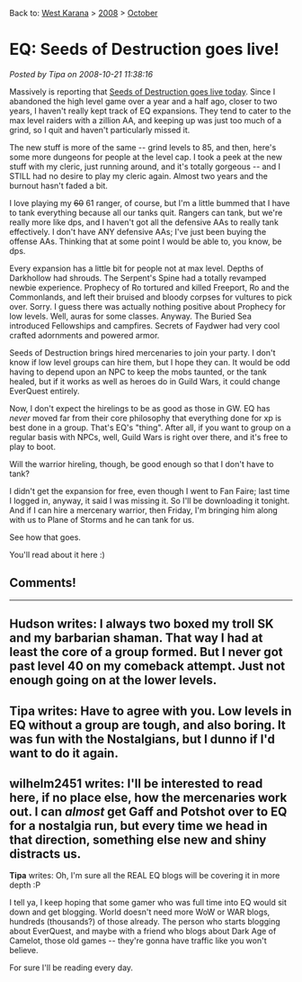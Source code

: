 Back to: [West Karana](/posts/westkarana.md) > [2008](/posts/2008/westkarana.md) > [October](./westkarana.md)
# EQ: Seeds of Destruction goes live!

*Posted by Tipa on 2008-10-21 11:38:16*

Massively is reporting that [Seeds of Destruction goes live today](http://www.massively.com/2008/10/21/everquest-seeds-of-destruction-goes-live/). Since I abandoned the high level game over a year and a half ago, closer to two years, I haven't really kept track of EQ expansions. They tend to cater to the max level raiders with a zillion AA, and keeping up was just too much of a grind, so I quit and haven't particularly missed it.

The new stuff is more of the same -- grind levels to 85, and then, here's some more dungeons for people at the level cap. I took a peek at the new stuff with my cleric, just running around, and it's totally gorgeous -- and I STILL had no desire to play my cleric again. Almost two years and the burnout hasn't faded a bit.

I love playing my ~~60~~ 61 ranger, of course, but I'm a little bummed that I have to tank everything because all our tanks quit. Rangers can tank, but we're really more like dps, and I haven't got all the defensive AAs to really tank effectively. I don't have ANY defensive AAs; I've just been buying the offense AAs. Thinking that at some point I would be able to, you know, be dps.

Every expansion has a little bit for people not at max level. Depths of Darkhollow had shrouds. The Serpent's Spine had a totally revamped newbie experience. Prophecy of Ro tortured and killed Freeport, Ro and the Commonlands, and left their bruised and bloody corpses for vultures to pick over. Sorry. I guess there was actually nothing positive about Prophecy for low levels. Well, auras for some classes. Anyway. The Buried Sea introduced Fellowships and campfires. Secrets of Faydwer had very cool crafted adornments and powered armor.

Seeds of Destruction brings hired mercenaries to join your party. I don't know if low level groups can hire them, but I hope they can. It would be odd having to depend upon an NPC to keep the mobs taunted, or the tank healed, but if it works as well as heroes do in Guild Wars, it could change EverQuest entirely.

Now, I don't expect the hirelings to be as good as those in GW. EQ has *never* moved far from their core philosophy that everything done for xp is best done in a group. That's EQ's "thing". After all, if you want to group on a regular basis with NPCs, well, Guild Wars is right over there, and it's free to play to boot.

Will the warrior hireling, though, be good enough so that I don't have to tank?

I didn't get the expansion for free, even though I went to Fan Faire; last time I logged in, anyway, it said I was missing it. So I'll be downloading it tonight. And if I can hire a mercenary warrior, then Friday, I'm bringing him along with us to Plane of Storms and he can tank for us.

See how that goes.

You'll read about it here :)


## Comments!
---
**Hudson** writes: I always two boxed my troll SK and my barbarian shaman. That way I had at least the core of a group formed. But I never got past level 40 on my comeback attempt. Just not enough going on at the lower levels.
---
**Tipa** writes: Have to agree with you. Low levels in EQ without a group are tough, and also boring. It was fun with the Nostalgians, but I dunno if I'd want to do it again.
---
**wilhelm2451** writes: I'll be interested to read here, if no place else, how the mercenaries work out. I can *almost* get Gaff and Potshot over to EQ for a nostalgia run, but every time we head in that direction, something else new and shiny distracts us.
---
**Tipa** writes: Oh, I'm sure all the REAL EQ blogs will be covering it in more depth :P

I tell ya, I keep hoping that some gamer who was full time into EQ would sit down and get blogging. World doesn't need more WoW or WAR blogs, hundreds (thousands?) of those already. The person who starts blogging about EverQuest, and maybe with a friend who blogs about Dark Age of Camelot, those old games -- they're gonna have traffic like you won't believe.

For sure I'll be reading every day.
